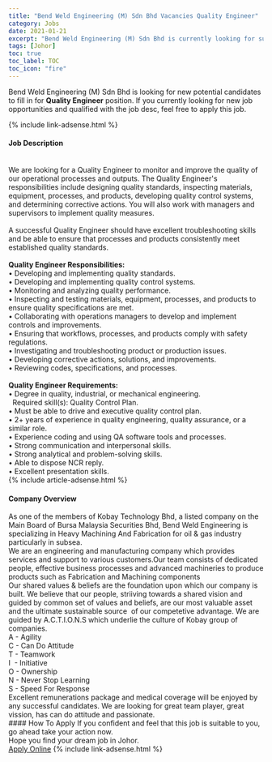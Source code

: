 ```yaml
---
title: "Bend Weld Engineering (M) Sdn Bhd Vacancies Quality Engineer" 
category: Jobs 
date: 2021-01-21 
excerpt: "Bend Weld Engineering (M) Sdn Bhd is currently looking for suitable person to fill in the Quality Engineer which positioned at Johor" 
tags: [Johor] 
toc: true 
toc_label: TOC 
toc_icon: "fire" 
--- 
```


<p>Bend Weld Engineering (M) Sdn Bhd is looking for new potential candidates to fill in for <b>Quality Engineer</b> position. If you currently looking for new job opportunities and qualified with the job desc, feel free to apply this job.
</p>{% include link-adsense.html %} 
<div><div><h4>Job Description</h4></div><div><div><span><div><div><br>We are looking for a Quality Engineer to monitor and improve the quality of our operational processes and outputs. The Quality Engineer's responsibilities include designing quality standards, inspecting materials, equipment, processes, and products, developing quality control systems, and determining corrective actions. You will also work with managers and supervisors to implement quality measures.</div><div><br>A successful Quality Engineer should have excellent troubleshooting skills and be able to ensure that processes and products consistently meet established quality standards.</div><div><br><strong>Quality Engineer Responsibilities:</strong><br>&#8226; Developing and implementing quality standards.<br>&#8226; Developing and implementing quality control systems.<br>&#8226; Monitoring and analyzing quality performance.<br>&#8226; Inspecting and testing materials, equipment, processes, and products to ensure quality specifications are met.<br>&#8226; Collaborating with operations managers to develop and implement controls and improvements.<br>&#8226; Ensuring that workflows, processes, and products comply with safety regulations.<br>&#8226; Investigating and troubleshooting product or production issues.<br>&#8226; Developing corrective actions, solutions, and improvements.<br>&#8226; Reviewing codes, specifications, and processes.</div><div><br><strong>Quality Engineer Requirements:</strong><br>&#8226; Degree in quality, industrial, or mechanical engineering.</div><div>&#160; Required skill(s): Quality Control Plan.</div><div>&#8226; Must be able to drive and executive quality control plan.<br>&#8226; 2+ years of experience in quality engineering, quality assurance, or a similar role.<br>&#8226; Experience coding and using QA software tools and processes.<br>&#8226; Strong communication and interpersonal skills.<br>&#8226; Strong analytical and problem-solving skills.<br>&#8226; Able to dispose NCR reply.<br>&#8226; Excellent presentation skills.</div></div></span></div></div></div> 
{% include article-adsense.html %} 
<div><div><h4>Company Overview</h4></div><div><div><span><div><div>
<div>As one of the members of Kobay Technology Bhd, a listed company on the Main Board of Bursa Malaysia Securities Bhd, Bend Weld Engineering is specializing in Heavy Machining And Fabrication for oil &amp; gas industry particularly in subsea.</div>
<div>We are an engineering and manufacturing company which provides services and support to various customers.Our team consists of dedicated people, effective business processes and advanced machineries to produce products such as Fabrication and Machining components</div>
</div>
<div>Our shared values &amp; beliefs are the foundation upon which our company is built. We believe that our&#160;people, striiving&#160;towards a shared vision and guided&#160;by common set of values and beliefs, are our most valuable asset and the ultimate sustainable source &#160;of our competetive advantage. We are guided by A.C.T.I.O.N.S which underlie the culture of Kobay group of companies.</div>
<div>A&#160;- Agility</div>
<div>C - Can Do Attitude</div>
<div>T - Teamwork</div>
<div>I&#160; -&#160;Initiative</div>
<div>O - Ownership</div>
<div>N - Never Stop Learning</div>
<div>S - Speed For Response</div>
<div>Excellent remunerations package and medical coverage will be enjoyed by any successful candidates. We are looking for great team player, great vission, has can do attitude and passionate.</div></div></span></div></div></div> 
#### How To Apply 
If you confident and feel that this job is suitable to you, go ahead take your action now. <br/> 
Hope you find your dream job in Johor. <br/> 
<a href="https://www.jobstreet.com.my/en/job/quality-engineer-4468054?jobId=jobstreet-my-job-4468054&sectionRank=27&token=0~10155215-c9ca-42c7-82b1-c98c6c8cd0b7&fr=SRP%20View%20In%20New%20Ta" class="btn btn--info" target="_blank" rel="nofollow noopenner">Apply Online</a> 
{% include link-adsense.html %} 